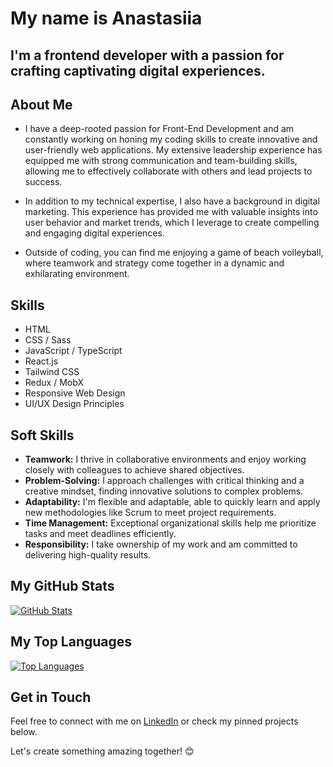 
# My name is **Anastasiia**
## I'm a frontend developer with a passion for crafting captivating digital experiences.

## About Me

- I have a deep-rooted passion for Front-End Development and am constantly working on honing my coding skills to create innovative and user-friendly web applications. My extensive leadership experience has equipped me with strong communication and team-building skills, allowing me to effectively collaborate with others and lead projects to success.

- In addition to my technical expertise, I also have a background in digital marketing. This experience has provided me with valuable insights into user behavior and market trends, which I leverage to create compelling and engaging digital experiences.

- Outside of coding, you can find me enjoying a game of beach volleyball, where teamwork and strategy come together in a dynamic and exhilarating environment.

## Skills

- HTML
- CSS / Sass
- JavaScript / TypeScript
- React.js
- Tailwind CSS
- Redux / MobX
- Responsive Web Design
- UI/UX Design Principles

## Soft Skills
- **Teamwork:** I thrive in collaborative environments and enjoy working closely with colleagues to achieve shared objectives.
- **Problem-Solving:** I approach challenges with critical thinking and a creative mindset, finding innovative solutions to complex problems.
- **Adaptability:** I'm flexible and adaptable, able to quickly learn and apply new methodologies like Scrum to meet project requirements.
- **Time Management:** Exceptional organizational skills help me prioritize tasks and meet deadlines efficiently.
- **Responsibility:** I take ownership of my work and am committed to delivering high-quality results.

## My GitHub Stats

[![GitHub Stats](https://github-readme-stats.vercel.app/api?username=mirage109)](https://github.com/anuraghazra/github-readme-stats)

## My Top Languages

[![Top Languages](https://github-readme-stats.vercel.app/api/top-langs/?username=mirage109&layout=compact)](https://github.com/anuraghazra/github-readme-stats)

## Get in Touch

Feel free to connect with me on [LinkedIn](https://www.linkedin.com/in/anastasia-zibla-20b7b421/) or check my pinned projects below.

Let's create something amazing together! 😊
